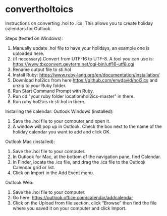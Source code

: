# convertholtoics
Instructions on converting .hol to .ics. This allows you to create holiday calendars for Outlook.

Steps (tested on Windows):
1. Manually update .hol file to have your holidays, an example one is uploaded here.
2. (if necessary) Convert from UTF-16 to UTF-8. A tool you can use is: https://www.tbxconvert.gevterm.net/cgi-bin/utf16-utf8.cgi
3. Rename output file to sti.hol
4. Install Ruby: https://www.ruby-lang.org/en/documentation/installation/
5. Download hol2ics from here https://github.com/erwdavid/hol2ics and unzip to your Ruby folder.
6. Run Start Command Prompt with Ruby.
7. Run cd "your ruby folder location\hol2ics-master" in there.
8. Run ruby hol2ics.rb sti.hol in there.

Installing the calendar:
Outlook Windows (installed):
1. Save the .hol file to your computer and open it.
2. A window will pop up in Outlook. Check the box next to the name of the holiday calendar you want to add and click OK.

Outlook Mac (installed):
1.	Save the .hol file to your computer.
2.	In Outlook for Mac, at the bottom of the navigation pane, find Calendar.
3.	In Finder, locate the .ics file, and drag the .ics file to the Outlook Calendar grid or list.
4.	Click on Import in the Add Event menu.

Outlook Web:
1.	Save the .hol file to your computer.
2.	Go here: https://outlook.office.com/calendar/addcalendar
3.	Click on the Upload from file section, click “Browse” then find the file where you saved it on your computer and click Import.
